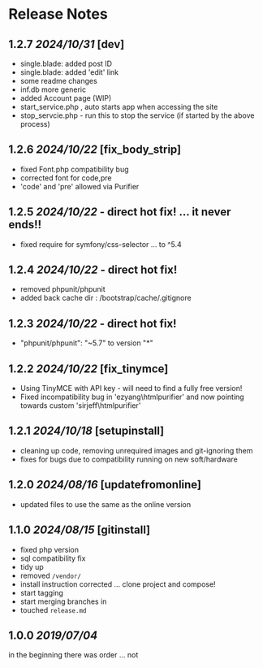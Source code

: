 # Release Notes

## 1.2.7 *2024/10/31* [dev]
- single.blade: added post ID
- single.blade: added 'edit' link
- some readme changes
- inf.db more generic
- added Account page (WIP)
- start_service.php , auto starts app when accessing the site
- stop_servcie.php - run this to stop the service (if started by the above process)

## 1.2.6 *2024/10/22* [fix_body_strip]
- fixed Font.php compatibility bug
- corrected font for code,pre
- 'code' and 'pre' allowed via Purifier

## 1.2.5 *2024/10/22* - direct hot fix! ... it never ends!!
- fixed require for symfony/css-selector ... to ^5.4

## 1.2.4 *2024/10/22* - direct hot fix!
- removed phpunit/phpunit
- added back cache dir : /bootstrap/cache/.gitignore

## 1.2.3 *2024/10/22* - direct hot fix!
- "phpunit/phpunit": "~5.7" to version "*"

## 1.2.2 *2024/10/22* [fix_tinymce]
- Using TinyMCE with API key - will need to find a fully free version!
- Fixed incompatibility bug in 'ezyang\htmlpurifier' and now pointing towards custom 'sirjeff\htmlpurifier'

## 1.2.1 *2024/10/18* [setupinstall]
- cleaning up code, removing unrequired images and git-ignoring them
- fixes for bugs due to compatibility running on new soft/hardware

## 1.2.0 *2024/08/16* [updatefromonline]
- updated files to use the same as the online version

## 1.1.0 *2024/08/15* [gitinstall]

- fixed php version
- sql compatibility fix
- tidy up
- removed `/vendor/`
- install instruction corrected ... clone project and compose!
- start tagging
- start merging branches in
- touched `release.md`

## 1.0.0 *2019/07/04*

in the beginning there was order ... not 

